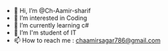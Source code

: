 - 👋 Hi, I’m @Ch-Aamir-sharif
- 👀 I’m interested in Coding 
- 🌱 I’m currently learning c#
- 💞️ I’m I'm student of IT
- 📫 How to reach me : chaamirsagar786@gmail.com

<!---
Ch-Aamir-sharif/Ch-Aamir-sharif is a ✨ special ✨ repository because its `README.md` (this file) appears on your GitHub profile.
You can click the Preview link to take a look at your changes.
--->
